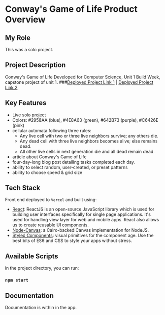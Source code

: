 # Conway's Game of Life Product Overview

## My Role

This was a solo project.

## Project Description

Conway's Game of Life Developed for Computer Science, Unit 1 Build Week, capstone project of unit 1.
###[Deployed Project Link 1](https://cs-bw.now.sh/)   |   [Deployed Project Link 2](https://www.aquoco.co/erica-ingram/cgol/index.html)

## Key Features

- Live solo project
- Colors:  #2958AA (blue), #4E8A63 (green), #642B73 (purple), #C6426E (pink)
- cellular automata following three rules:
  - Any live cell with two or three live neighbors survive; any others die.
  - Any dead cell with three live neighbors becomes alive; else remains dead.
  - All other live cells in next generation die and all dead remain dead.
- article about Conway's Game of Life
- four-day-long blog post detailing tasks completed each day.
- ability to select random, user-created, or preset patterns
- ability to choose speed & grid size

## Tech Stack

Front end deployed to `Vercel` and built using:

- [React](https://reactjs.org/): ReactJS is an open-source JavaScript library which is used for building user interfaces specifically for single page applications. It's used for handling view layer for web and mobile apps. React also allows us to create reusable UI components.
- [Node-Canvas](https://github.com/Automattic/node-canvas):  a Cairo-backed Canvas implementation for NodeJS.
- [Styled Components](https://styled-components.com/):  visual primitives for the component age.  Use the best bits of ES6 and CSS to style your apps without stress.

## Available Scripts 

in the project directory, you can run: 

### `npm start`

## Documentation

Documentation is within in the app.
